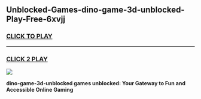 
## Unblocked-Games-dino-game-3d-unblocked-Play-Free-6xvjj
<h3>
<a href="https://premium76.site?title=dino-game-3d-unblocked&ref=17A">CLICK TO PLAY</a></h3>
<hr>

<h3>
<a href="https://premium76.site?title=dino-game-3d-unblocked&ref=17A">CLICK 2 PLAY</a>
  
</h3>

<a href="https://premium76.site?title=dino-game-3d-unblocked&ref=17A"><img src="https://clearcache.store/games.png"></a>


**dino-game-3d-unblocked games unblocked: Your Gateway to Fun and Accessible Online Gaming**

